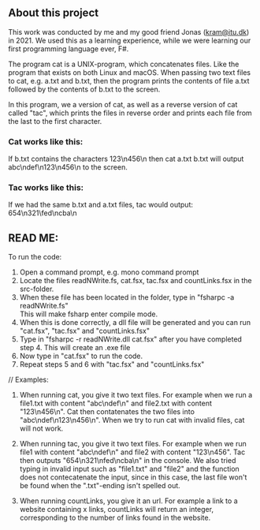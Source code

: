 ## About this project
This work was conducted by me and my good friend Jonas (kram@itu.dk) in 2021. We used this as a learning experience, while we were learning our first programming language ever, F#.

The program cat is a UNIX-program, which concatenates files. Like the program that exists on
both Linux and macOS. When passing two text files to cat, e.g. a.txt and b.txt, then the program
prints the contents of file a.txt followed by the contents of b.txt to the screen. 

In this program, we a version of cat, as well as a reverse version of cat called "tac", which prints the files in reverse order and prints each file from the last to the first character.

### Cat works like this:

If b.txt contains the characters 123\n456\n then cat a.txt b.txt will output abc\ndef\n123\n456\n to the screen.

### Tac works like this:
If we had the same b.txt and a.txt files, tac would output: 
654\n321\fed\ncba\n


## READ ME: 

To run the code: 
1. Open a  command prompt, e.g. mono command prompt
2. Locate the files readNWrite.fs, cat.fsx, tac.fsx and countLinks.fsx in the src-folder. 
3. When these file has been located in the folder, type in "fsharpc -a readNWrite.fs"  
This will make fsharp enter compile mode. 
4. When this is done correctly, a dll file will be generated and you can run "cat.fsx", "tac.fsx" and "countLinks.fsx"
5. Type in "fsharpc -r readNWrite.dll cat.fsx" after you have completed step 4. This will create an .exe file
6. Now type in "cat.fsx" to run the code. 
7. Repeat steps 5 and 6 with "tac.fsx" and "countLinks.fsx"

// Examples: 

1. When running cat, you give it two text files. For example when we run a file1.txt with content "abc\ndef\n" and file2.txt with content "123\n456\n". 
Cat then contatenates the two files into "abc\ndef\n123\n456\n". When we try to run cat with invalid files, cat will not work. 

2. When running tac, you give it two text files. For example when we run file1 with content "abc\ndef\n" and file2 with content "123\n456".
Tac then outputs "654\n321\nfed\ncba\n" in the console. We also tried typing in invalid input such as "file1.txt" and "file2" and the function
does not contecatenate the input, since in this case, the last file won't be found when the ".txt"-ending isn't spelled out. 

3. When running countLinks, you give it an url.
For example a link to a website containing x links, countLinks will return an integer, 
corresponding to the number of links found in the website. 


